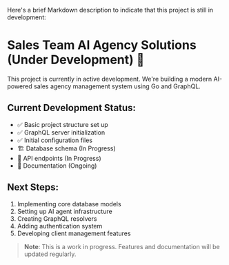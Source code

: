 Here's a brief Markdown description to indicate that this project is still in development:

# Sales Team AI Agency Solutions (Under Development) 🚧

This project is currently in active development. We're building a modern AI-powered sales agency management system using Go and GraphQL.

## Current Development Status:
- ✅ Basic project structure set up
- ✅ GraphQL server initialization
- ✅ Initial configuration files
- 🏗️ Database schema (In Progress)
- 🔄 API endpoints (In Progress)
- 📝 Documentation (Ongoing)

## Next Steps:
1. Implementing core database models
2. Setting up AI agent infrastructure
3. Creating GraphQL resolvers
4. Adding authentication system
5. Developing client management features

> **Note**: This is a work in progress. Features and documentation will be updated regularly.

